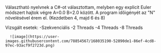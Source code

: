 Választható nyelvnek a C#-ot választottam, melyben egy explicit Euler módszert hajtok végre A=0.0 B=2.0 között.
A program időigényét az "N" növelésével érem el. (Kezdetben 4, majd 6 és 8)

Vizsgált esetek:
      -Szekvenciális
      -2 Threads
      -4 Threads
      -8 Threads
      
      
      
      
      ![image](https://user-images.githubusercontent.com/78854567/168035190-52890de1-86ef-4cd8-97ec-93acf9f2723d.png)

